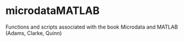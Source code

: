 microdataMATLAB
===============

Functions and scripts associated with the book Microdata and MATLAB (Adams, Clarke, Quinn)
